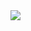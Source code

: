 <img src="https://img.shields.io/badge/Javascript-ffb13b?style=flat-square&logo=javascript&logoColor=white"/>
